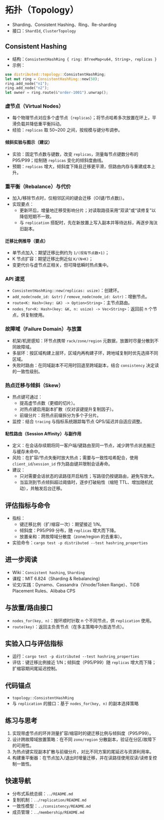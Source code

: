# 拓扑（Topology）

- Sharding、Consistent Hashing、Ring、Re-sharding
- 接口：`ShardId`, `ClusterTopology`

## Consistent Hashing

- 结构：`ConsistentHashRing { ring: BTreeMap<u64, String>, replicas }`
- 示例：

```rust
use distributed::topology::ConsistentHashRing;
let mut ring = ConsistentHashRing::new(50);
ring.add_node("n1");
ring.add_node("n2");
let owner = ring.route(&"order-1001").unwrap();
```

### 虚节点（Virtual Nodes）

- 每个物理节点对应多个虚节点（`replicas`）；将节点哈希多次放置在环上，平滑负载并降低重平衡抖动。
- 经验：`replicas` 取 50~200 之间，按规模与键分布调参。

#### 倾斜实验与图示（建议）

- 实验：固定节点数与键数，改变 `replicas`，测量每节点键数分布的 P95/P99；绘制随 `replicas` 变化的倾斜度曲线。
- 预期：`replicas` 增大，倾斜度下降且迁移更平滑，但路由内存与重建成本上升。

### 重平衡（Rebalance）与代价

- 加入/移除节点时，仅相邻区间的键会迁移（O(键/节点数)）。
- 实现要点：
  - 更新环后，增量地迁移受影响分片；对读取路径采用“双读”或“读修复”以降低短期不一致。
  - 与 `replication` 搭配时，先在新放置上写入副本并等待达标，再逐步淘汰旧副本。

#### 迁移比例推导（要点）

- 单节点加入：期望迁移比例约为 `1/(现有节点数+1)`；
- K 节点扩容：期望迁移比例近似 `K/(N+K)`；
- 变更代价与虚节点正相关，但可降低瞬时热点集中。

### API 速览

- `ConsistentHashRing::new(replicas: usize)`：创建环。
- `add_node(node_id: &str)` / `remove_node(node_id: &str)`：增删节点。
- `route<K: Hash>(key: &K) -> Option<String>`：主节点路由。
- `nodes_for<K: Hash>(key: &K, n: usize) -> Vec<String>`：返回前 n 个节点，供复制使用。

### 故障域（Failure Domain）与放置

- 机架/机房感知：环节点携带 `rack/zone/region` 元数据，放置时尽量分散到不同故障域。
- 多层环：按区域构建上层环，区域内再构建子环，跨地域复制时优先选择不同区域。
- 失败时路由：在同域副本不可用时回退至跨域副本，结合 `consistency` 决定读的一致性级别。

### 热点迁移与倾斜（Skew）

- 热点键可通过：
  - 提高虚节点数（更细的切片）。
  - 对热点键启用副本扩散（仅对该键提升复制因子）。
  - 前缀分片：将热点前缀拆分为多个子分片。
- 监控：结合 `tracing` 与指标系统跟踪每节点 QPS/延迟并自适应调整。

#### 粘性路由（Session Affinity）与副作用

- 定义：在会话存续期将同一客户端/键路由至同一节点，减少跨节点状态搬迁与缓存未命中。
- 风险：在扩容/节点失衡时放大热点；需要与一致性哈希配合，使用 `client_id`/`session_id` 作为路由键并限制会话寿命。
- 建议：
  - 只对需要会话状态的读路径开启粘性；写路径仍按键路由，避免写放大。
  - 当监测到节点倾斜超过阈值时，逐步打破粘性（缩短 TTL、增加随机扰动），并触发后台迁移。

## 评估指标与命令

- 指标：
  - 键迁移比例（扩/缩容一次）：期望接近 1/N。
  - 倾斜度：P95/P99 分布，随 `replicas` 增大而下降。
  - 放置亲和：跨故障域分散度（zone/region 的去重率）。
- 实验命令：`cargo test -p distributed --test hashring_properties`

## 进一步阅读

- Wiki：`Consistent hashing`, `Sharding`
- 课程：MIT 6.824（Sharding & Rebalancing）
- 论文/实践：Dynamo、Cassandra（Vnode/Token Range）、TiDB Placement Rules、Alibaba CPS

## 与放置/路由接口

- `nodes_for(key, n)`：按环顺时针取 n 个不同节点，供 `replication` 使用。
- `route(key)`：返回主负责节点（在多主策略中为首选节点）。

## 实验入口与评估指标

- 运行：`cargo test -p distributed --test hashring_properties`
- 评估：键迁移比例接近 1/N；倾斜度（P95/P99）随 `replicas` 增大而下降；扩缩容期间尾延迟控制。

## 代码锚点

- `topology::ConsistentHashRing`
- 与 `replication` 的接口：基于 `nodes_for(key, n)` 的副本选择策略

## 练习与思考

1. 实现带虚节点的环并测量扩容/缩容时的键迁移比例与倾斜度（P95/P99）。
2. 设计跨故障域放置策略：在不同 `zone/region` 分散副本，验证在分区/故障下的可用性。
3. 为热点键实现副本扩散与前缀分片，对比不同方案的尾延迟与资源利用率。
4. 构建重平衡器：在节点加入/退出时增量迁移，并在读路径使用双读/读修复控制一致性。

## 快速导航

- 分布式系统总纲：`../README.md`
- 复制机制：`../replication/README.md`
- 一致性模型：`../consistency/README.md`
- 成员管理：`../membership/README.md`

